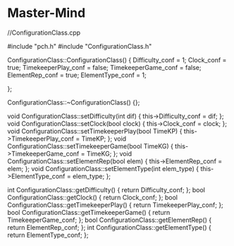 # Master-Mind

//ConfigurationClass.cpp

#include "pch.h"
#include "ConfigurationClass.h"

ConfigurationClass::ConfigurationClass()
{
	Difficulty_conf = 1;
	Clock_conf = true;
	TimekeeperPlay_conf = false;
	TimekeeperGame_conf = false;
	ElementRep_conf = true;
	ElementType_conf = 1;

};

ConfigurationClass::~ConfigurationClass() {};


void ConfigurationClass::setDifficulty(int dif)
{
	this->Difficulty_conf = dif;
};
void ConfigurationClass::setClock(bool clock)
{
	this->Clock_conf = clock;
};
void ConfigurationClass::setTimekeeperPlay(bool TimeKP)
{
	this->TimekeeperPlay_conf = TimeKP;
};
void ConfigurationClass::setTimekeeperGame(bool TimeKG)
{
	this->TimekeeperGame_conf = TimeKG;
};
void ConfigurationClass::setElementRep(bool elem)
{
	this->ElementRep_conf = elem;
};
void ConfigurationClass::setElementType(int elem_type)
{
	this->ElementType_conf = elem_type;
};


int ConfigurationClass::getDifficulty()
{
	return Difficulty_conf;
};
bool ConfigurationClass::getClock()
{
	return Clock_conf;
};
bool ConfigurationClass::getTimekeeperPlay()
{
	return TimekeeperPlay_conf;
};
bool ConfigurationClass::getTimekeeperGame()
{
	return TimekeeperGame_conf;
};
bool ConfigurationClass::getElementRep()
{
	return ElementRep_conf;
};
int ConfigurationClass::getElementType()
{
	return ElementType_conf;
};
